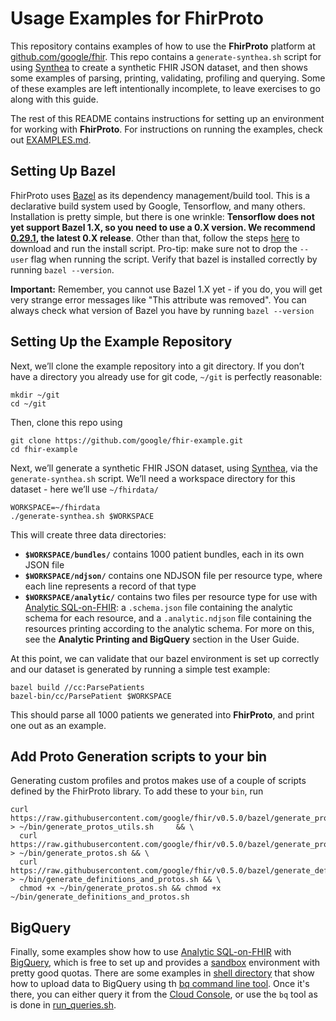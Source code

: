 
# Usage Examples for FhirProto
This repository contains examples of how to use the __FhirProto__ platform at [github.com/google/fhir](github.com/google/fhir). This repo contains a `generate-synthea.sh` script for using [Synthea](https://github.com/synthetichealth/synthea) to create a synthetic FHIR JSON dataset, and then shows some examples of parsing, printing, validating, profiling and querying. Some of these examples are left intentionally incomplete, to leave exercises to go along with this guide.

The rest of this README contains instructions for setting up an environment for working with __FhirProto__.  For instructions on running the examples, check out [EXAMPLES.md](github.com/google/fhir-examples/blob/master/EXAMPLES.md).
## Setting Up Bazel

FhirProto uses [Bazel](https://bazel.build/) as its dependency management/build tool. This is a declarative build system used by Google, Tensorflow, and many others. Installation is pretty simple, but there is one wrinkle: __Tensorflow does not yet support Bazel 1.X, so you need to use a 0.X version.  We recommend [0.29.1](https://github.com/bazelbuild/bazel/releases/tag/0.29.1), the latest 0.X release__.  Other than that, follow the steps [here](https://docs.bazel.build/versions/master/install.html) to download and run the install script. Pro-tip: make sure not to drop the `--user` flag when running the script.  Verify that bazel is installed correctly by running `bazel --version`.

__Important:__ Remember, you cannot use Bazel 1.X yet - if you do, you will get very strange error messages like "This attribute was removed".  You can always check what version of Bazel you have by running `bazel --version`
## Setting Up the Example Repository

Next, we’ll clone the example repository into a git directory. If you don’t have a directory you already use for git code, `~/git` is perfectly reasonable:
```
mkdir ~/git
cd ~/git
```
Then, clone this repo using

```
git clone https://github.com/google/fhir-example.git
cd fhir-example
```

Next, we’ll generate a synthetic FHIR JSON dataset, using [Synthea](https://github.com/synthetichealth/synthea), via the `generate-synthea.sh` script. We’ll need a workspace directory for this dataset - here we’ll use `~/fhirdata/`

```
WORKSPACE=~/fhirdata
./generate-synthea.sh $WORKSPACE
```
This will create three data directories:

-   __`$WORKSPACE/bundles/`__ contains 1000 patient bundles, each in its own JSON file
-   __`$WORKSPACE/ndjson/`__ contains one NDJSON file per resource type, where each line represents a record of that type
-   __`$WORKSPACE/analytic/`__ contains two files per resource type for use with [Analytic SQL-on-FHIR](https://github.com/FHIR/sql-on-fhir/blob/master/sql-on-fhir.md): a `.schema.json` file containing the analytic schema for each resource, and a `.analytic.ndjson` file containing the resources printing according to the analytic schema. For more on this, see the __Analytic Printing and BigQuery__ section in the User Guide.

At this point, we can validate that our bazel environment is set up correctly and our dataset is generated by running a simple test example:
```
bazel build //cc:ParsePatients
bazel-bin/cc/ParsePatient $WORKSPACE
```

This should parse all 1000 patients we generated into __FhirProto__, and print one out as an example.
## Add Proto Generation scripts to your bin
Generating custom profiles and protos makes use of a couple of scripts defined by the FhirProto library. To add these to your `bin`, run
```
curl https://raw.githubusercontent.com/google/fhir/v0.5.0/bazel/generate_protos_utils.sh > ~/bin/generate_protos_utils.sh     && \
  curl https://raw.githubusercontent.com/google/fhir/v0.5.0/bazel/generate_protos.sh > ~/bin/generate_protos.sh && \
  curl https://raw.githubusercontent.com/google/fhir/v0.5.0/bazel/generate_definitions_and_protos.sh > ~/bin/generate_definitions_and_protos.sh && \
  chmod +x ~/bin/generate_protos.sh && chmod +x ~/bin/generate_definitions_and_protos.sh
```

## BigQuery
Finally, some examples show how to use [Analytic SQL-on-FHIR](https://github.com/FHIR/sql-on-fhir/blob/master/sql-on-fhir.md) with [BigQuery](https://cloud.google.com/bigquery/), which is free to set up and provides a [sandbox](https://cloud.google.com/bigquery/docs/sandbox) environment with pretty good quotas.  There are some examples in [shell directory](https://github.com/google/fhir-examples/tree/master/shell) that show how to upload data to BigQuery using th [bq command line tool](https://cloud.google.com/bigquery/docs/bq-command-line-tool).  Once it's there, you can either query it from the [Cloud Console](https://console.cloud.google.com/bigquery), or use the `bq` tool as is done in [run_queries.sh](https://github.com/google/fhir-examples/blob/master/shell/).
